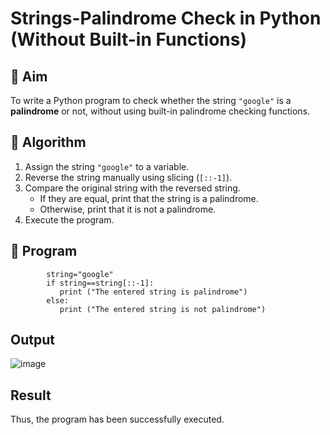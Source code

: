 # Strings-Palindrome Check in Python (Without Built-in Functions)

## 🎯 Aim
To write a Python program to check whether the string `"google"` is a **palindrome** or not, without using built-in palindrome checking functions.

## 🧠 Algorithm
1. Assign the string `"google"` to a variable.
2. Reverse the string manually using slicing (`[::-1]`).
3. Compare the original string with the reversed string.
   - If they are equal, print that the string is a palindrome.
   - Otherwise, print that it is not a palindrome.
4. Execute the program.

## 🧾 Program
            string="google"
            if string==string[::-1]:
               print ("The entered string is palindrome") 
            else:
               print ("The entered string is not palindrome")
## Output
![image](https://github.com/user-attachments/assets/2ea48ad7-be75-431b-b34c-0dee8f80d22a)

## Result
Thus, the program has been successfully executed.
